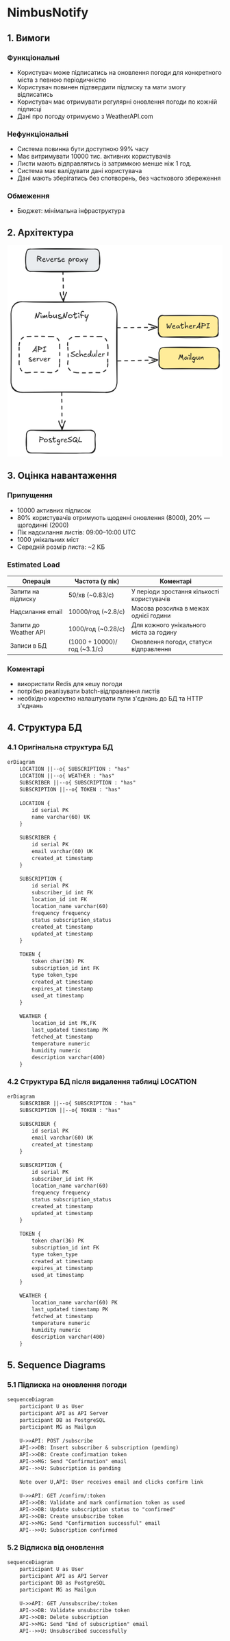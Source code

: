 # NimbusNotify

## 1. Вимоги

### Функціональні

- Користувач може підписатись на оновлення погоди для конкретного міста з певною періодичністю
- Користувач повинен підтвердити підписку та мати змогу відписатись
- Користувач має отримувати регулярні оновлення погоди по кожній підписці
- Дані про погоду отримуємо з WeatherAPI.com

### Нефункціональні

- Система повинна бути доступною 99% часу
- Має витримувати 10000 тис. активних користувачів
- Листи мають відправлятись із затримкою менше ніж 1 год.
- Система має валідувати дані користувача
- Дані мають зберігатись без спотворень, без часткового збереження

### Обмеження

- Бюджет: мінімальна інфраструктура

## 2. Архітектура
![System Architecture](./arch-bg.png)

## 3. Оцінка навантаження

### Припущення

- 10000 активних підписок
- 80% користувачів отримують щоденні оновлення (8000), 20% — щогодинні (2000)
- Пік надсилання листів: 09:00–10:00 UTC
- 1000 унікальних міст
- Середній розмір листа: ~2 КБ

### Estimated Load

| Операція              | Частота (у пік)              | Коментарі                                  |
|-----------------------|------------------------------|--------------------------------------------|
| Запити на підписку    | 50/хв (~0.83/с)              | У періоди зростання кількості користувачів |
| Надсилання email      | 10000/год  (~2.8/с)          | Масова розсилка в межах однієї години      |
| Запити до Weather API | 1000/год  (~0.28/с)          | Для кожного унікального міста за годину    |
| Записи в БД           | (1000 + 10000)/год  (~3.1/с) | Оновлення погоди, статуси відправлення        |

### Коментарі
- використати Redis для кешу погоди
- потрібно реалізувати batch-відправлення листів
- необхідно коректно налаштувати пули з'єднань до БД та HTTP з'єднань

## 4. Структура БД
### 4.1 Оригінальна структура БД
```mermaid
erDiagram
    LOCATION ||--o{ SUBSCRIPTION : "has"
    LOCATION ||--o{ WEATHER : "has"
    SUBSCRIBER ||--o{ SUBSCRIPTION : "has"
    SUBSCRIPTION ||--o{ TOKEN : "has"

    LOCATION {
        id serial PK
        name varchar(60) UK
    }

    SUBSCRIBER {
        id serial PK
        email varchar(60) UK
        created_at timestamp
    }

    SUBSCRIPTION {
        id serial PK
        subscriber_id int FK
        location_id int FK
        location_name varchar(60)
        frequency frequency
        status subscription_status
        created_at timestamp
        updated_at timestamp
    }

    TOKEN {
        token char(36) PK
        subscription_id int FK
        type token_type
        created_at timestamp
        expires_at timestamp
        used_at timestamp
    }

    WEATHER {
        location_id int PK,FK
        last_updated timestamp PK
        fetched_at timestamp
        temperature numeric
        humidity numeric
        description varchar(400)
    }
```

### 4.2 Структура БД після видалення таблиці LOCATION
```mermaid
erDiagram
    SUBSCRIBER ||--o{ SUBSCRIPTION : "has"
    SUBSCRIPTION ||--o{ TOKEN : "has"

    SUBSCRIBER {
        id serial PK
        email varchar(60) UK
        created_at timestamp
    }

    SUBSCRIPTION {
        id serial PK
        subscriber_id int FK
        location_name varchar(60)
        frequency frequency
        status subscription_status
        created_at timestamp
        updated_at timestamp
    }

    TOKEN {
        token char(36) PK
        subscription_id int FK
        type token_type
        created_at timestamp
        expires_at timestamp
        used_at timestamp
    }

    WEATHER {
        location_name varchar(60) PK
        last_updated timestamp PK
        fetched_at timestamp
        temperature numeric
        humidity numeric
        description varchar(400)
    }
```


## 5. Sequence Diagrams

### 5.1 Підписка на оновлення погоди
```mermaid
sequenceDiagram
    participant U as User
    participant API as API Server
    participant DB as PostgreSQL
    participant MG as Mailgun

    U->>API: POST /subscribe
    API->>DB: Insert subscriber & subscription (pending)
    API->>DB: Create confirmation token
    API->>MG: Send "Confirmation" email
    API-->>U: Subscription is pending

    Note over U,API: User receives email and clicks confirm link

    U->>API: GET /confirm/:token
    API->>DB: Validate and mark confirmation token as used
    API->>DB: Update subscription status to "confirmed"
    API->>DB: Create unsubscribe token
    API->>MG: Send "Confirmation successful" email
    API-->>U: Subscription confirmed
```

### 5.2 Відписка від оновлення
```mermaid
sequenceDiagram
    participant U as User
    participant API as API Server
    participant DB as PostgreSQL
    participant MG as Mailgun

    U->>API: GET /unsubscribe/:token
    API->>DB: Validate unsubscribe token
    API->>DB: Delete subscription
    API->>MG: Send "End of subscription" email
    API-->>U: Unsubscribed successfully
```